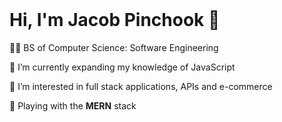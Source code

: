 <br />

# Hi, I'm Jacob Pinchook 👋

🧑‍🎓 BS of Computer Science: Software Engineering

🌱 I’m currently expanding my knowledge of JavaScript

👀 I’m interested in full stack applications, APIs and e-commerce

🤹 Playing with the **MERN** stack
